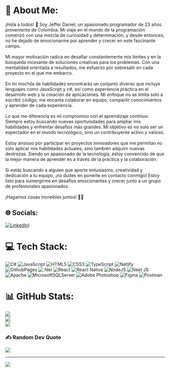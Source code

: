 # 💫 About Me:
¡Hola a todos! 👋 Soy Jeffer Daniel, un apasionado programador de 23 años proveniente de Colombia. Mi viaje en el mundo de la programación comenzó con una mezcla de curiosidad y determinación, y desde entonces, no he dejado de emocionarme por aprender y crecer en este fascinante campo.<br><br>Mi mayor motivación radica en desafiar constantemente mis límites y en la búsqueda incesante de soluciones creativas para los problemas. Con una mentalidad orientada a resultados, me esfuerzo por sobresalir en cada proyecto en el que me embarco.<br><br>En mi mochila de habilidades encontrarás un conjunto diverso que incluye lenguajes como JavaScript y c#, así como experiencia práctica en el desarrollo web y la creación de aplicaciones. Mi enfoque no se limita solo a escribir código; me encanta colaborar en equipo, compartir conocimientos y aprender de cada experiencia.<br><br>Lo que me diferencia es mi compromiso con el aprendizaje continuo. Siempre estoy buscando nuevas oportunidades para ampliar mis habilidades y enfrentar desafíos más grandes. Mi objetivo es no solo ser un espectador en el mundo tecnológico, sino un contribuyente activo y valioso.<br><br>Estoy ansioso por participar en proyectos innovadores que me permitan no solo aplicar mis habilidades actuales, sino también adquirir nuevas destrezas. Siendo un apasionado de la tecnología, estoy convencido de que la mejor manera de aprender es a través de la práctica y la colaboración.<br><br>Si estás buscando a alguien que aporte entusiasmo, creatividad y dedicación a tu equipo, ¡no dudes en ponerte en contacto conmigo! Estoy listo para sumergirme en desafíos emocionantes y crecer junto a un grupo de profesionales apasionados.<br><br>¡Hagamos cosas increíbles juntos! 🚀✨


## 🌐 Socials:
[![LinkedIn](https://img.shields.io/badge/LinkedIn-%230077B5.svg?logo=linkedin&logoColor=white)]([https://www.linkedin.com/in/jeffer-peralta-b07486213/])) 

# 💻 Tech Stack:
![C#](https://img.shields.io/badge/c%23-%23239120.svg?style=for-the-badge&logo=csharp&logoColor=white) ![JavaScript](https://img.shields.io/badge/javascript-%23323330.svg?style=for-the-badge&logo=javascript&logoColor=%23F7DF1E) ![HTML5](https://img.shields.io/badge/html5-%23E34F26.svg?style=for-the-badge&logo=html5&logoColor=white) ![CSS3](https://img.shields.io/badge/css3-%231572B6.svg?style=for-the-badge&logo=css3&logoColor=white) ![TypeScript](https://img.shields.io/badge/typescript-%23007ACC.svg?style=for-the-badge&logo=typescript&logoColor=white) ![Netlify](https://img.shields.io/badge/netlify-%23000000.svg?style=for-the-badge&logo=netlify&logoColor=#00C7B7) ![GithubPages](https://img.shields.io/badge/github%20pages-121013?style=for-the-badge&logo=github&logoColor=white) ![.Net](https://img.shields.io/badge/.NET-5C2D91?style=for-the-badge&logo=.net&logoColor=white) ![React](https://img.shields.io/badge/react-%2320232a.svg?style=for-the-badge&logo=react&logoColor=%2361DAFB) ![React Native](https://img.shields.io/badge/react_native-%2320232a.svg?style=for-the-badge&logo=react&logoColor=%2361DAFB) ![NodeJS](https://img.shields.io/badge/node.js-6DA55F?style=for-the-badge&logo=node.js&logoColor=white) ![Next JS](https://img.shields.io/badge/Next-black?style=for-the-badge&logo=next.js&logoColor=white) ![Apache](https://img.shields.io/badge/apache-%23D42029.svg?style=for-the-badge&logo=apache&logoColor=white) ![MicrosoftSQLServer](https://img.shields.io/badge/Microsoft%20SQL%20Server-CC2927?style=for-the-badge&logo=microsoft%20sql%20server&logoColor=white) ![Adobe Photoshop](https://img.shields.io/badge/adobe%20photoshop-%2331A8FF.svg?style=for-the-badge&logo=adobe%20photoshop&logoColor=white) ![Figma](https://img.shields.io/badge/figma-%23F24E1E.svg?style=for-the-badge&logo=figma&logoColor=white) ![Postman](https://img.shields.io/badge/Postman-FF6C37?style=for-the-badge&logo=postman&logoColor=white)
# 📊 GitHub Stats:
![](https://github-readme-stats.vercel.app/api?username=JD10S&theme=dark&hide_border=false&include_all_commits=false&count_private=false)<br/>
![](https://github-readme-streak-stats.herokuapp.com/?user=JD10S&theme=dark&hide_border=false)<br/>
![](https://github-readme-stats.vercel.app/api/top-langs/?username=JD10S&theme=dark&hide_border=false&include_all_commits=false&count_private=false&layout=compact)

### ✍️ Random Dev Quote
![](https://quotes-github-readme.vercel.app/api?type=horizontal&theme=dark)

---
[![](https://visitcount.itsvg.in/api?id=JD10S&icon=5&color=0)](https://visitcount.itsvg.in)

<!-- Proudly created with GPRM ( https://gprm.itsvg.in ) -->
